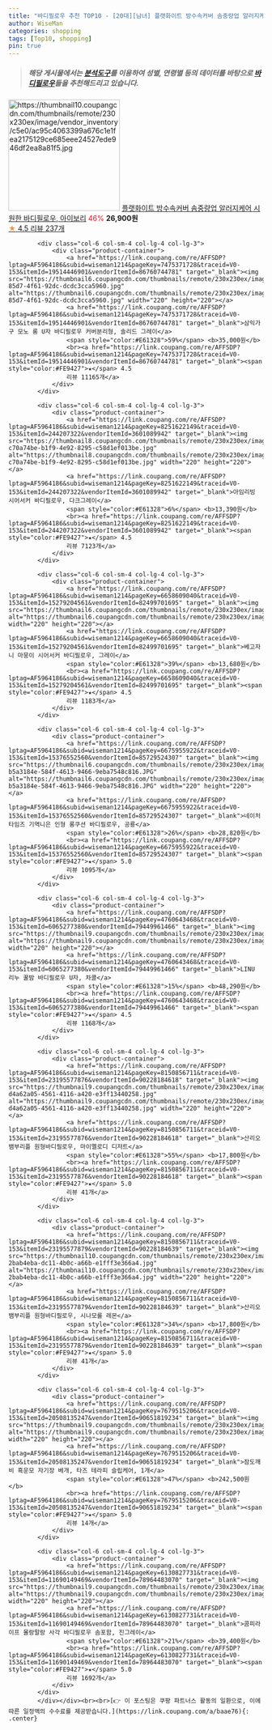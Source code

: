 ```yaml
---
title: "바디필로우 추천 TOP10 - [20대][남녀] 플랫화이트 방수속커버 솜중량업 알러지케어 시원한 바디필로우, 아이보리"
author: WiseMan
categories: shopping
tags: [Top10, shopping]
pin: true
---
```


> ##### 해당 게시물에서는 [**분석도구**](https://itemscout.io/)를 이용하여 **성별**, **연령별** 등의 데이터를 바탕으로 [**바디필로우**](https://link.coupang.com/a/baae76)들을 추천해드리고 있습니다.
<div class="container"><div class="row">
            <div class="col-6 col-sm-4 col-lg-4 col-lg-3">
                <div class="product-container">
                    <a href="https://link.coupang.com/re/AFFSDP?lptag=AF5964186&subid=wiseman1214&pageKey=7434462002&traceid=V0-153&itemId=22503454551&vendorItemId=89545584659" target="_blank"><img src="https://thumbnail10.coupangcdn.com/thumbnails/remote/230x230ex/image/vendor_inventory/c5e0/ac95c4063399a676c1e1fea2175129ce685eee24527ede946df2ea8a81f5.jpg" alt="https://thumbnail10.coupangcdn.com/thumbnails/remote/230x230ex/image/vendor_inventory/c5e0/ac95c4063399a676c1e1fea2175129ce685eee24527ede946df2ea8a81f5.jpg" width="220" height="220"></a>
                    <a href="https://link.coupang.com/re/AFFSDP?lptag=AF5964186&subid=wiseman1214&pageKey=7434462002&traceid=V0-153&itemId=22503454551&vendorItemId=89545584659" target="_blank">플랫화이트 방수속커버 솜중량업 알러지케어 시원한 바디필로우, 아이보리</a>
                    <span style="color:#E61328">46%</span> <b>26,900원</b>
                    <br><a href="https://link.coupang.com/re/AFFSDP?lptag=AF5964186&subid=wiseman1214&pageKey=7434462002&traceid=V0-153&itemId=22503454551&vendorItemId=89545584659" target="_blank"><span style="color:#FE9427">★</span> 4.5
                    리뷰 237개</a>
                </div>
            </div>
            
            <div class="col-6 col-sm-4 col-lg-4 col-lg-3">
                <div class="product-container">
                    <a href="https://link.coupang.com/re/AFFSDP?lptag=AF5964186&subid=wiseman1214&pageKey=7475371728&traceid=V0-153&itemId=19514446901&vendorItemId=86760744781" target="_blank"><img src="https://thumbnail6.coupangcdn.com/thumbnails/remote/230x230ex/image/retail/images/2023/08/02/10/3/36fc75d3-85d7-4f61-92dc-dcdc3cca5960.jpg" alt="https://thumbnail6.coupangcdn.com/thumbnails/remote/230x230ex/image/retail/images/2023/08/02/10/3/36fc75d3-85d7-4f61-92dc-dcdc3cca5960.jpg" width="220" height="220"></a>
                    <a href="https://link.coupang.com/re/AFFSDP?lptag=AF5964186&subid=wiseman1214&pageKey=7475371728&traceid=V0-153&itemId=19514446901&vendorItemId=86760744781" target="_blank">삼익가구 모노 롱 U자 바디필로우 커버분리형, 솔리드 그레이</a>
                    <span style="color:#E61328">59%</span> <b>35,000원</b>
                    <br><a href="https://link.coupang.com/re/AFFSDP?lptag=AF5964186&subid=wiseman1214&pageKey=7475371728&traceid=V0-153&itemId=19514446901&vendorItemId=86760744781" target="_blank"><span style="color:#FE9427">★</span> 4.5
                    리뷰 11165개</a>
                </div>
            </div>
            
            <div class="col-6 col-sm-4 col-lg-4 col-lg-3">
                <div class="product-container">
                    <a href="https://link.coupang.com/re/AFFSDP?lptag=AF5964186&subid=wiseman1214&pageKey=8251622149&traceid=V0-153&itemId=244207322&vendorItemId=3601089942" target="_blank"><img src="https://thumbnail8.coupangcdn.com/thumbnails/remote/230x230ex/image/retail/images/1588814612533868-c70a74be-b1f9-4e92-8295-c58d1ef013be.jpg" alt="https://thumbnail8.coupangcdn.com/thumbnails/remote/230x230ex/image/retail/images/1588814612533868-c70a74be-b1f9-4e92-8295-c58d1ef013be.jpg" width="220" height="220"></a>
                    <a href="https://link.coupang.com/re/AFFSDP?lptag=AF5964186&subid=wiseman1214&pageKey=8251622149&traceid=V0-153&itemId=244207322&vendorItemId=3601089942" target="_blank">아임리빙 시어서커 바디필로우, 다크그레이</a>
                    <span style="color:#E61328">6%</span> <b>13,390원</b>
                    <br><a href="https://link.coupang.com/re/AFFSDP?lptag=AF5964186&subid=wiseman1214&pageKey=8251622149&traceid=V0-153&itemId=244207322&vendorItemId=3601089942" target="_blank"><span style="color:#FE9427">★</span> 4.5
                    리뷰 7123개</a>
                </div>
            </div>
            
            <div class="col-6 col-sm-4 col-lg-4 col-lg-3">
                <div class="product-container">
                    <a href="https://link.coupang.com/re/AFFSDP?lptag=AF5964186&subid=wiseman1214&pageKey=6658609040&traceid=V0-153&itemId=15279204561&vendorItemId=82499701695" target="_blank"><img src="https://thumbnail6.coupangcdn.com/thumbnails/remote/230x230ex/image/rs_quotation_api/qf7lgi2j/0f27e40a242f443c8d71159accdbfc5d.jpg" alt="https://thumbnail6.coupangcdn.com/thumbnails/remote/230x230ex/image/rs_quotation_api/qf7lgi2j/0f27e40a242f443c8d71159accdbfc5d.jpg" width="220" height="220"></a>
                    <a href="https://link.coupang.com/re/AFFSDP?lptag=AF5964186&subid=wiseman1214&pageKey=6658609040&traceid=V0-153&itemId=15279204561&vendorItemId=82499701695" target="_blank">베고자니 마뭉이 시어서커 바디필로우, 그레이</a>
                    <span style="color:#E61328">39%</span> <b>13,680원</b>
                    <br><a href="https://link.coupang.com/re/AFFSDP?lptag=AF5964186&subid=wiseman1214&pageKey=6658609040&traceid=V0-153&itemId=15279204561&vendorItemId=82499701695" target="_blank"><span style="color:#FE9427">★</span> 4.5
                    리뷰 1183개</a>
                </div>
            </div>
            
            <div class="col-6 col-sm-4 col-lg-4 col-lg-3">
                <div class="product-container">
                    <a href="https://link.coupang.com/re/AFFSDP?lptag=AF5964186&subid=wiseman1214&pageKey=6675955922&traceid=V0-153&itemId=15376552560&vendorItemId=85729524307" target="_blank"><img src="https://thumbnail6.coupangcdn.com/thumbnails/remote/230x230ex/image/retail/images/576547652321917-b5a3184e-584f-4613-9466-9eba7548c816.JPG" alt="https://thumbnail6.coupangcdn.com/thumbnails/remote/230x230ex/image/retail/images/576547652321917-b5a3184e-584f-4613-9466-9eba7548c816.JPG" width="220" height="220"></a>
                    <a href="https://link.coupang.com/re/AFFSDP?lptag=AF5964186&subid=wiseman1214&pageKey=6675955922&traceid=V0-153&itemId=15376552560&vendorItemId=85729524307" target="_blank">네이처타임즈 기역니은 인형 롱쿠션 바디필로우, 공룡</a>
                    <span style="color:#E61328">26%</span> <b>28,820원</b>
                    <br><a href="https://link.coupang.com/re/AFFSDP?lptag=AF5964186&subid=wiseman1214&pageKey=6675955922&traceid=V0-153&itemId=15376552560&vendorItemId=85729524307" target="_blank"><span style="color:#FE9427">★</span> 5.0
                    리뷰 1095개</a>
                </div>
            </div>
            
            <div class="col-6 col-sm-4 col-lg-4 col-lg-3">
                <div class="product-container">
                    <a href="https://link.coupang.com/re/AFFSDP?lptag=AF5964186&subid=wiseman1214&pageKey=4760643468&traceid=V0-153&itemId=6065277380&vendorItemId=79449961466" target="_blank"><img src="https://thumbnail9.coupangcdn.com/thumbnails/remote/230x230ex/image/vendor_inventory/84df/a7ae9267d7ddf11b230092cf4c1ebfe03df5b94c745322d6d1494c0a4157.jpg" alt="https://thumbnail9.coupangcdn.com/thumbnails/remote/230x230ex/image/vendor_inventory/84df/a7ae9267d7ddf11b230092cf4c1ebfe03df5b94c745322d6d1494c0a4157.jpg" width="220" height="220"></a>
                    <a href="https://link.coupang.com/re/AFFSDP?lptag=AF5964186&subid=wiseman1214&pageKey=4760643468&traceid=V0-153&itemId=6065277380&vendorItemId=79449961466" target="_blank">LINU 리누 꿀밤 바디필로우 U자, 차콜</a>
                    <span style="color:#E61328">15%</span> <b>48,290원</b>
                    <br><a href="https://link.coupang.com/re/AFFSDP?lptag=AF5964186&subid=wiseman1214&pageKey=4760643468&traceid=V0-153&itemId=6065277380&vendorItemId=79449961466" target="_blank"><span style="color:#FE9427">★</span> 4.5
                    리뷰 1168개</a>
                </div>
            </div>
            
            <div class="col-6 col-sm-4 col-lg-4 col-lg-3">
                <div class="product-container">
                    <a href="https://link.coupang.com/re/AFFSDP?lptag=AF5964186&subid=wiseman1214&pageKey=8150856711&traceid=V0-153&itemId=23195577876&vendorItemId=90228184618" target="_blank"><img src="https://thumbnail9.coupangcdn.com/thumbnails/remote/230x230ex/image/retail/images/298985952562220-d4a62a05-4561-4116-a420-e3ff13440258.jpg" alt="https://thumbnail9.coupangcdn.com/thumbnails/remote/230x230ex/image/retail/images/298985952562220-d4a62a05-4561-4116-a420-e3ff13440258.jpg" width="220" height="220"></a>
                    <a href="https://link.coupang.com/re/AFFSDP?lptag=AF5964186&subid=wiseman1214&pageKey=8150856711&traceid=V0-153&itemId=23195577876&vendorItemId=90228184618" target="_blank">산리오 뱀부리플 원형바디필로우, 마이멜로디 디저트</a>
                    <span style="color:#E61328">55%</span> <b>17,800원</b>
                    <br><a href="https://link.coupang.com/re/AFFSDP?lptag=AF5964186&subid=wiseman1214&pageKey=8150856711&traceid=V0-153&itemId=23195577876&vendorItemId=90228184618" target="_blank"><span style="color:#FE9427">★</span> 5.0
                    리뷰 41개</a>
                </div>
            </div>
            
            <div class="col-6 col-sm-4 col-lg-4 col-lg-3">
                <div class="product-container">
                    <a href="https://link.coupang.com/re/AFFSDP?lptag=AF5964186&subid=wiseman1214&pageKey=8150856711&traceid=V0-153&itemId=23195577879&vendorItemId=90228184639" target="_blank"><img src="https://thumbnail10.coupangcdn.com/thumbnails/remote/230x230ex/image/retail/images/299080193415632-2bab4eba-dc11-4b0c-a66b-e1fff3e366a4.jpg" alt="https://thumbnail10.coupangcdn.com/thumbnails/remote/230x230ex/image/retail/images/299080193415632-2bab4eba-dc11-4b0c-a66b-e1fff3e366a4.jpg" width="220" height="220"></a>
                    <a href="https://link.coupang.com/re/AFFSDP?lptag=AF5964186&subid=wiseman1214&pageKey=8150856711&traceid=V0-153&itemId=23195577879&vendorItemId=90228184639" target="_blank">산리오 뱀부리플 원형바디필로우, 시나모롤 레몬</a>
                    <span style="color:#E61328">34%</span> <b>17,800원</b>
                    <br><a href="https://link.coupang.com/re/AFFSDP?lptag=AF5964186&subid=wiseman1214&pageKey=8150856711&traceid=V0-153&itemId=23195577879&vendorItemId=90228184639" target="_blank"><span style="color:#FE9427">★</span> 5.0
                    리뷰 41개</a>
                </div>
            </div>
            
            <div class="col-6 col-sm-4 col-lg-4 col-lg-3">
                <div class="product-container">
                    <a href="https://link.coupang.com/re/AFFSDP?lptag=AF5964186&subid=wiseman1214&pageKey=7679515206&traceid=V0-153&itemId=20508135247&vendorItemId=90651819234" target="_blank"><img src="https://thumbnail9.coupangcdn.com/thumbnails/remote/230x230ex/image/vendor_inventory/f678/fd17a8c60077ef29932e22a20bcd9090332aaff9c80af8f1fee3cfe59e43.jpg" alt="https://thumbnail9.coupangcdn.com/thumbnails/remote/230x230ex/image/vendor_inventory/f678/fd17a8c60077ef29932e22a20bcd9090332aaff9c80af8f1fee3cfe59e43.jpg" width="220" height="220"></a>
                    <a href="https://link.coupang.com/re/AFFSDP?lptag=AF5964186&subid=wiseman1214&pageKey=7679515206&traceid=V0-153&itemId=20508135247&vendorItemId=90651819234" target="_blank">잠도깨비 흑운모 자기장 베개, 타즈 테라피 슬립케어, 1개</a>
                    <span style="color:#E61328">47%</span> <b>242,500원</b>
                    <br><a href="https://link.coupang.com/re/AFFSDP?lptag=AF5964186&subid=wiseman1214&pageKey=7679515206&traceid=V0-153&itemId=20508135247&vendorItemId=90651819234" target="_blank"><span style="color:#FE9427">★</span> 5.0
                    리뷰 14개</a>
                </div>
            </div>
            
            <div class="col-6 col-sm-4 col-lg-4 col-lg-3">
                <div class="product-container">
                    <a href="https://link.coupang.com/re/AFFSDP?lptag=AF5964186&subid=wiseman1214&pageKey=6130827731&traceid=V0-153&itemId=11690149469&vendorItemId=78964483070" target="_blank"><img src="https://thumbnail9.coupangcdn.com/thumbnails/remote/230x230ex/image/0820_amir_esrgan_inf80k_batch_3_max3k/fc0c/8625e413e626d2878703e72e47f13bc24ae615edbf3fe16a9969bbc9cf68.jpg" alt="https://thumbnail9.coupangcdn.com/thumbnails/remote/230x230ex/image/0820_amir_esrgan_inf80k_batch_3_max3k/fc0c/8625e413e626d2878703e72e47f13bc24ae615edbf3fe16a9969bbc9cf68.jpg" width="220" height="220"></a>
                    <a href="https://link.coupang.com/re/AFFSDP?lptag=AF5964186&subid=wiseman1214&pageKey=6130827731&traceid=V0-153&itemId=11690149469&vendorItemId=78964483070" target="_blank">콤피라이프 몰랑말랑 사각 바디필로우 솜포함, 진그레이</a>
                    <span style="color:#E61328">21%</span> <b>39,400원</b>
                    <br><a href="https://link.coupang.com/re/AFFSDP?lptag=AF5964186&subid=wiseman1214&pageKey=6130827731&traceid=V0-153&itemId=11690149469&vendorItemId=78964483070" target="_blank"><span style="color:#FE9427">★</span> 5.0
                    리뷰 1692개</a>
                </div>
            </div>
            </div></div><br><br>[👉 이 포스팅은 쿠팡 파트너스 활동의 일환으로, 이에 따른 일정액의 수수료를 제공받습니다.](https://link.coupang.com/a/baae76){: .center}